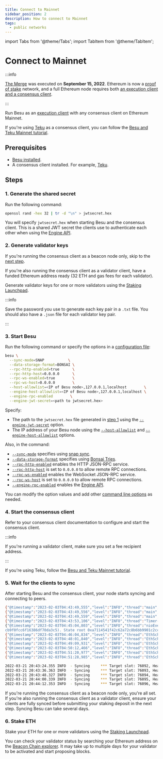 ```yaml
---
title: Connect to Mainnet
sidebar_position: 2
description: How to connect to Mainnet
tags:
  - public networks
---
```


import Tabs from '@theme/Tabs';
import TabItem from '@theme/TabItem';

# Connect to Mainnet

:::info

[The Merge](../../concepts/the-merge.md) was executed on **September 15, 2022**. Ethereum is now a [proof of stake](../../concepts/proof-of-stake/index.md) network, and a full Ethereum node requires both [an execution client and a consensus client](../../concepts/the-merge.md#execution-and-consensus-clients).

:::

Run Besu as an [execution client](../../concepts/the-merge.md#execution-clients) with any consensus client on Ethereum Mainnet.

If you're using [Teku] as a consensus client, you can follow the [Besu and Teku Mainnet tutorial](../../tutorials/besu-teku-mainnet.md).

## Prerequisites

- [Besu installed](../install/binary-distribution.md).
- A consensus client installed. For example, [Teku](https://docs.teku.consensys.net/en/latest/).

## Steps

### 1. Generate the shared secret

Run the following command:

```bash
openssl rand -hex 32 | tr -d "\n" > jwtsecret.hex
```

You will specify `jwtsecret.hex` when starting Besu and the consensus client. This is a shared JWT secret the clients use to authenticate each other when using the [Engine API](../../how-to/use-engine-api.md).

### 2. Generate validator keys

If you're running the consensus client as a beacon node only, skip to the [next step](#3-start-besu).

If you're also running the consensus client as a validator client, have a funded Ethereum address ready (32 ETH and gas fees for each validator).

Generate validator keys for one or more validators using the [Staking Launchpad](https://launchpad.ethereum.org/en/).

:::info

Save the password you use to generate each key pair in a `.txt` file. You should also have a `.json` file for each validator key pair.

:::

### 3. Start Besu

Run the following command or specify the options in a [configuration file](../../how-to/use-configuration-file/index.md):

```bash
besu \
  --sync-mode=SNAP           \
  --data-storage-format=BONSAI \
  --rpc-http-enabled=true      \
  --rpc-http-host=0.0.0.0      \
  --rpc-ws-enabled=true        \
  --rpc-ws-host=0.0.0.0        \
  --host-allowlist=<IP of Besu node>,127.0.0.1,localhost        \
  --engine-host-allowlist=<IP of Besu node>,127.0.0.1,localhost \
  --engine-rpc-enabled        \
  --engine-jwt-secret=<path to jwtsecret.hex>
```

Specify:

- The path to the `jwtsecret.hex` file generated in [step 1](#1-generate-the-shared-secret) using the [`--engine-jwt-secret`](../../reference/cli/options.md#engine-jwt-secret) option.
- The IP address of your Besu node using the [`--host-allowlist`](../../reference/cli/options.md#host-allowlist) and [`--engine-host-allowlist`](../../reference/cli/options.md#engine-host-allowlist) options.

Also, in the command:

- [`--sync-mode`](../../reference/cli/options.md#sync-mode) specifies using [snap sync](sync-node.md#snap-synchronization).
- [`--data-storage-format`](../../reference/cli/options.md#data-storage-format) specifies using [Bonsai Tries](../../concepts/data-storage-formats.md#bonsai-tries).
- [`--rpc-http-enabled`](../../reference/cli/options.md#rpc-http-enabled) enables the HTTP JSON-RPC service.
- [`--rpc-http-host`](../../reference/cli/options.md#rpc-http-host) is set to `0.0.0.0` to allow remote RPC connections.
- [`--rpc-ws-enabled`](../../reference/cli/options.md#rpc-ws-enabled) enables the WebSocket JSON-RPC service.
- [`--rpc-ws-host`](../../reference/cli/options.md#rpc-ws-host) is set to `0.0.0.0` to allow remote RPC connections.
- [`--engine-rpc-enabled`](../../reference/cli/options.md#engine-rpc-enabled) enables the [Engine API](../../reference/engine-api/index.md).

You can modify the option values and add other [command line options](../../reference/cli/options.md) as needed.

### 4. Start the consensus client

Refer to your consensus client documentation to configure and start the consensus client.

:::info

If you're running a validator client, make sure you set a fee recipient address.

:::

If you're using Teku, follow the [Besu and Teku Mainnet tutorial](../../tutorials/besu-teku-mainnet.md#5-start-teku).

### 5. Wait for the clients to sync

After starting Besu and the consensus client, your node starts syncing and connecting to peers.

<Tabs>

<TabItem value="Besu logs" label="Besu logs" default>

```bash
{"@timestamp":"2023-02-03T04:43:49,555","level":"INFO","thread":"main","class":"DefaultSynchronizer","message":"Starting synchronizer.","throwable":""}
{"@timestamp":"2023-02-03T04:43:49,556","level":"INFO","thread":"main","class":"SnapSyncDownloader","message":"Starting sync","throwable":""}
{"@timestamp":"2023-02-03T04:43:49,559","level":"INFO","thread":"main","class":"Runner","message":"Ethereum main loop is up.","throwable":""}
{"@timestamp":"2023-02-03T04:43:53,106","level":"INFO","thread":"Timer-0","class":"DNSResolver","message":"Resolved 2409 nodes","throwable":""}
{"@timestamp":"2023-02-03T04:45:04,803","level":"INFO","thread":"nioEventLoopGroup-3-10","class":"SnapWorldStateDownloader","message":"Downloading world state from peers for pivot block 16545859 (0x616ae3c4cf85f95a9bce2814a7282d75dc2eac36
cb9f0fcc6f16386df70da3c5). State root 0xa7114541f42c62a72c8b6bb9901c2ccf4b424cd7f76570a67b82a183b02f25dc pending requests 0","throwable":""}
{"@timestamp":"2023-02-03T04:46:04,834","level":"INFO","thread":"EthScheduler-Services-3 (batchPersistAccountData)","class":"SnapsyncMetricsManager","message":"Worldstate download progress: 0.08%, Peer count: 8","throwable":""}
{"@timestamp":"2023-02-03T04:48:01,840","level":"INFO","thread":"EthScheduler-Services-3 (batchPersistAccountData)","class":"SnapsyncMetricsManager","message":"Worldstate download progress: 0.23%, Peer count: 8","throwable":""}
{"@timestamp":"2023-02-03T04:49:09,931","level":"INFO","thread":"EthScheduler-Services-3 (batchPersistAccountData)","class":"SnapsyncMetricsManager","message":"Worldstate download progress: 0.41%, Peer count: 11","throwable":""}
{"@timestamp":"2023-02-03T04:50:12,466","level":"INFO","thread":"EthScheduler-Services-3 (batchPersistAccountData)","class":"SnapsyncMetricsManager","message":"Worldstate download progress: 0.61%, Peer count: 10","throwable":""}
{"@timestamp":"2023-02-03T04:51:20,977","level":"INFO","thread":"EthScheduler-Services-3 (batchPersistAccountData)","class":"SnapsyncMetricsManager","message":"Worldstate download progress: 0.75%, Peer count: 10","throwable":""}
{"@timestamp":"2023-02-03T04:51:28,985","level":"INFO","thread":"EthScheduler-Services-29 (importBlock)","class":"ImportBlocksStep","message":"Block import progress: 180400 of 16545859 (1%)","throwable":""}
```

</TabItem>

<TabItem value="Teku logs" label="Teku logs">

```bash
2022-03-21 20:43:24.355 INFO  - Syncing     *** Target slot: 76092, Head slot: 2680, Remaining slots: 73412, Connected peers: 8
2022-03-21 20:43:36.363 INFO  - Syncing     *** Target slot: 76093, Head slot: 2879, Remaining slots: 73214, Connected peers: 10
2022-03-21 20:43:48.327 INFO  - Syncing     *** Target slot: 76094, Head slot: 3080, Remaining slots: 73014, Connected peers: 8
2022-03-21 20:44:00.339 INFO  - Syncing     *** Target slot: 76095, Head slot: 3317, Remaining slots: 72778, Connected peers: 6
2022-03-21 20:44:12.353 INFO  - Syncing     *** Target slot: 76096, Head slot: 3519, Remaining slots: 72577, Connected peers: 9
```

</TabItem>

</Tabs>

If you're running the consensus client as a beacon node only, you're all set. If you're also running the consensus client as a validator client, ensure your clients are fully synced before submitting your staking deposit in the next step. Syncing Besu can take several days.

### 6. Stake ETH

Stake your ETH for one or more validators using the [Staking Launchpad](https://launchpad.ethereum.org/en/).

You can check your validator status by searching your Ethereum address on the [Beacon Chain explorer](https://beaconcha.in/). It may take up to multiple days for your validator to be activated and start proposing blocks.

<!-- links -->

[Teku]: https://docs.teku.consensys.net/en/stable/
